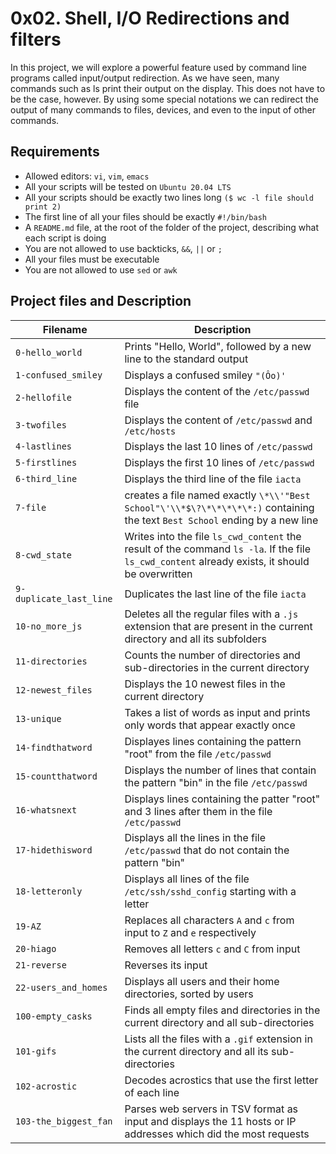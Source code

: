 # 0x02. Shell, I/O Redirections and filters

In this project, we will explore a powerful feature used by command line programs called input/output redirection. As we have seen, many commands such as ls print their output on the display. This does not have to be the case, however. By using some special notations we can redirect the output of many commands to files, devices, and even to the input of other commands.

## Requirements
* Allowed editors: `vi`, `vim`, `emacs`
* All your scripts will be tested on `Ubuntu 20.04 LTS`
* All your scripts should be exactly two lines long `($ wc -l file should print 2)`
* The first line of all your files should be exactly `#!/bin/bash`
* A `README.md` file, at the root of the folder of the project, describing what each script is doing
* You are not allowed to use backticks, `&&`, `||` or `;`
* All your files must be executable
* You are not allowed to use `sed` or `awk`

## Project files and Description

| Filename | Description |
| -------- | ----------- |
| `0-hello_world`      | Prints "Hello, World", followed by a new line to the standard output |
| `1-confused_smiley`      | Displays a confused smiley `"(Ôo)'` |
| `2-hellofile`      | Displays the content of the `/etc/passwd` file |
| `3-twofiles`      | Displays the content of `/etc/passwd` and `/etc/hosts` |
| `4-lastlines`      | Displays the last 10 lines of `/etc/passwd` |
| `5-firstlines`      | Displays the first 10 lines of `/etc/passwd` |
| `6-third_line`      | Displays the third line of the file `iacta` |
| `7-file`      | creates a file named exactly `\*\\'"Best School"\'\\*$\?\*\*\*\*\*:)` containing the text `Best School` ending by a new line |
| `8-cwd_state`     | Writes into the file `ls_cwd_content` the result of the command `ls -la`. If the file `ls_cwd_content` already exists, it should be overwritten |
| `9-duplicate_last_line`         | Duplicates the last line of the file `iacta` |
| `10-no_more_js`      | Deletes all the regular files with a `.js` extension that are present in the current directory and all its subfolders |
| `11-directories`      | Counts the number of directories and sub-directories in the current directory |
| `12-newest_files`      | Displays the 10 newest files in the current directory |
| `13-unique`      | Takes a list of words as input and prints only words that appear exactly once |
| `14-findthatword`      | Displayes lines containing the pattern "root" from the file `/etc/passwd` |
| `15-countthatword`      | Displays the number of lines that contain the pattern "bin" in the file `/etc/passwd` |
| `16-whatsnext`      | Displays lines containing the patter "root" and 3 lines after them in the file `/etc/passwd` |
| `17-hidethisword`      | Displays all the lines in the file `/etc/passwd` that do not contain the pattern "bin" |
| `18-letteronly`      | Displays all lines of the file `/etc/ssh/sshd_config` starting with a letter |
| `19-AZ`      | Replaces all characters `A` and `c` from input to `Z` and `e` respectively |
| `20-hiago`      | Removes all letters `c` and `C` from input |
| `21-reverse`      | Reverses its input |
| `22-users_and_homes`      | Displays all users and their home directories, sorted by users |
| `100-empty_casks`     | Finds all empty files and directories in the current directory and all sub-directories |
| `101-gifs`      | Lists all the files with a `.gif` extension in the current directory and all its sub-directories |
| `102-acrostic`      | Decodes acrostics that use the first letter of each line |
| `103-the_biggest_fan`      | Parses web servers in TSV format as input and displays the 11 hosts or IP addresses which did the most requests |
